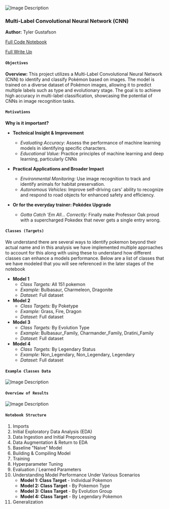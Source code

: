 ![Image Description](https://i.imgur.com/JvSydqn.jpg)
### Multi-Label Convolutional Neural Network (CNN)

**Author:** Tyler Gustafson

[Full Code Notebook](https://github.com/Tyler-Gustafson/Multi_label_convolutional_neural_network_CNN/blob/main/FINAL_NOTEBOOK_Convolutional_Neural_Network_Pokemon.ipynb)

[Full Write Up](https://www.tylerjaygustafson.com/cnn-multi-classification)


#### ``Objectives``

**Overview:** This project utilizes a Multi-Label Convolutional Neural Network (CNN) to identify and classify Pokémon based on images. The model is trained on a diverse dataset of Pokémon images, allowing it to predict multiple labels such as type and evolutionary stage. The goal is to achieve high accuracy in multi-label classification, showcasing the potential of CNNs in image recognition tasks.

#### ``Motivations``
**Why is it important?**
- **Technical Insight & Improvement**
    - *Evaluating Accuracy:* Assess the performance of machine learning models in identifying specific characters.
    - *Educational Value:* Practice principles of machine learning and deep learning, particularly CNNs
- **Practical Applications and Broader Impact**
    - *Environmental Monitoring:* Use image recognition to track and identify animals for habitat preservation.
    - *Autonomous Vehicles:* Improve self-driving cars' ability to recognize and respond to road objects for enhanced safety and efficiency.

- **Or for the everyday trainer: Pokédex Upgrade**
    - *Gotta Catch 'Em All… Correctly:* Finally make Professor Oak proud with a supercharged Pokedex that never gets a single entry wrong.
 
#### ``Classes (Targets)``
We understand there are several ways to identify pokemon beyond their actual name and in this analysis we have implemented multiple approaches to account for this along with using these to understand how different classes can enhance a models performance. Below are a list of classes that we have modeled that you will see referenced in the later stages of the notebook
- **Model 1**
    - *Class Targets:* All 151 pokemon
    - *Example:* Bulbasaur, Charmeleon, Dragonite
    - *Dataset:* Full dataset
- **Model 2**
    - *Class Targets:* By Poketype
    - *Example:* Grass, Fire, Dragon
    - *Dataset:* Full dataset
- **Model 3**
    - *Class Targets:* By Evolution Type
    - *Example:* Bulbasaur_Family, Charmander_Family, Dratini_Family
    - *Dataset:* Full dataset
- **Model 4**
    - *Class Targets:* By Legendary Status
    - *Example:* Non_Legendary, Non_Legendary, Legendary
    - *Dataset:* Full dataset

#### ``Example Classes Data``
![Image Description](https://github.com/Tyler-Gustafson/Multi_label_convolutional_neural_network_CNN/blob/main/01_background_info/data_sample_images_pokemon.jpg?raw=true)


#### ``Overview of Results``
![Image Description](https://github.com/Tyler-Gustafson/Multi_label_convolutional_neural_network_CNN/blob/main/01_background_info/preliminary_generalization_performance.jpg?raw=true)

  #### ``Notebook Structure``
1. Imports
2. Initial Exploratory Data Analysis (EDA)
3. Data Ingestion and Initial Preprocessing
4. Data Augmentation & Return to EDA
5. Baseline "Naive" Model
6. Building & Compiling Model
7. Training
8. Hyperparameter Tuning
9. Evaluation / Learned Parameters
10. Understanding Model Performance Under Various Scenarios
    - **Model 1: Class Target** - Individual Pokemon
    - **Model 2: Class Target** - By Pokemon Type
    - **Model 3: Class Target** - By Evolution Group
    - **Model 4: Class Target** - By Legendary Pokemon
11. Generalization
